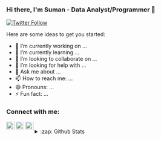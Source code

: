 ### Hi there, I'm Suman - Data Analyst/Programmer 👋

[![Twitter Follow](https://img.shields.io/twitter/follow/sumanrajsharma?color=1DA1F2&logo=twitter&style=for-the-badge)](https://twitter.com/intent/follow?original_referer=https%3A%2F%2Fgithub.com%2sumanrajsharma&screen_name=sumanrajsharma)

Here are some ideas to get you started:

- 🔭 I’m currently working on ...
- 🌱 I’m currently learning ...
- 👯 I’m looking to collaborate on ...
- 🤔 I’m looking for help with ...
- 💬 Ask me about ...
- 📫 How to reach me: ...
- 😄 Pronouns: ...
- ⚡ Fun fact: ...

### Connect with me:

[<img align="left" alt="sumanrajsharma | Twitter" width="22px" src="https://cdn.jsdelivr.net/npm/simple-icons@v3/icons/twitter.svg" />][twitter]
[<img align="left" alt="sumanrajsharma | LinkedIn" width="22px" src="https://cdn.jsdelivr.net/npm/simple-icons@v3/icons/linkedin.svg" />][linkedin]
[<img align="left" alt="sumanrajsharma | Instagram" width="22px" src="https://cdn.jsdelivr.net/npm/simple-icons@v3/icons/instagram.svg" />][instagram]

<br/>
<details>
  <summary>:zap: Github Stats</summary>

  <img align="left" alt="codeSTACKr's Github Stats" src="https://github-readme-stats-theta-six.vercel.app/api?username=sumanrajsharma&show_icons=true&hide_border=true" />
</details>

[twitter]: https://twitter.com/sumanrajsharma
[instagram]: https://instagram.com/sumanrajsharma
[linkedin]: https://linkedin.com/in/sumanrajsharma
